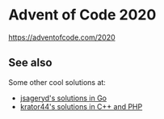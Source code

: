 # Advent of Code 2020

https://adventofcode.com/2020

## See also

Some other cool solutions at:

* [jsageryd's solutions in Go](https://github.com/jsageryd/aoc)
* [krator44's solutions in C++ and PHP](https://github.com/krator44/aoc2020)

